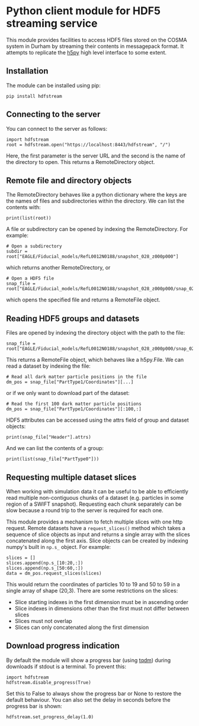 # Python client module for HDF5 streaming service

This module provides facilities to access HDF5 files stored on the
COSMA system in Durham by streaming their contents in messagepack
format. It attempts to replicate the [h5py](https://www.h5py.org/)
high level interface to some extent.

## Installation

The module can be installed using pip:
```
pip install hdfstream
```

## Connecting to the server

You can connect to the server as follows:
```
import hdfstream
root = hdfstream.open("https://localhost:8443/hdfstream", "/")
```
Here, the first parameter is the server URL and the second is the name
of the directory to open. This returns a RemoteDirectory object.

## Remote file and directory objects

The RemoteDirectory behaves like a python dictionary where the keys
are the names of files and subdirectories within the directory. We can
list the contents with:
```
print(list(root))
```
A file or subdirectory can be opened by indexing the RemoteDirectory. For example:
```
# Open a subdirectory
subdir = root["EAGLE/Fiducial_models/RefL0012N0188/snapshot_028_z000p000"]
```
which returns another RemoteDirectory, or
```
# Open a HDF5 file
snap_file = root["EAGLE/Fiducial_models/RefL0012N0188/snapshot_028_z000p000/snap_028_z000p000.0.hdf5"]
```
which opens the specified file and returns a RemoteFile object.

## Reading HDF5 groups and datasets

Files are opened by indexing the directory object with the path to the file:
```
snap_file = root["EAGLE/Fiducial_models/RefL0012N0188/snapshot_028_z000p000/snap_028_z000p000.0.hdf5"]
```
This returns a RemoteFile object, which behaves like a h5py.File. We
can read a dataset by indexing the file:
```
# Read all dark matter particle positions in the file
dm_pos = snap_file["PartType1/Coordinates"][...]
```
or if we only want to download part of the dataset:
```
# Read the first 100 dark matter particle positions
dm_pos = snap_file["PartType1/Coordinates"][:100,:]
```
HDF5 attributes can be accessed using the attrs field of group and dataset objects:
```
print(snap_file["Header"].attrs)
```
And we can list the contents of a group:
```
print(list(snap_file["PartType0"]))
```

## Requesting multiple dataset slices

When working with simulation data it can be useful to be able to
efficiently read multiple non-contiguous chunks of a dataset
(e.g. particles in some region of a SWIFT snapshot). Requesting each
chunk separately can be slow because a round trip to the server is
required for each one.

This module provides a mechanism to fetch multiple slices with one
http request. Remote datasets have a `request_slices()` method which
takes a sequence of slice objects as input and returns a single array
with the slices concatenated along the first axis. Slice objects can
be created by indexing numpy's built in `np.s_` object. For example:
```
slices = []
slices.append(np.s_[10:20,:])
slices.append(np.s_[50:60,:])
data = dm_pos.request_slices(slices)
```
This would return the coordinates of particles 10 to 19 and 50 to 59
in a single array of shape (20,3). There are some restrictions on the
slices:
  * Slice starting indexes in the first dimension must be in ascending order
  * Slice indexes in dimensions other than the first must not differ between slices
  * Slices must not overlap
  * Slices can only concatenated along the first dimension

## Download progress indication

By default the module will show a progress bar (using
[tqdm](https://github.com/tqdm/tqdm)) during downloads if stdout is a
terminal. To prevent this:
```
import hdfstream
hdfstream.disable_progress(True)
```
Set this to False to always show the progress bar or None to restore
the default behaviour. You can also set the delay in seconds before the
progress bar is shown:
```
hdfstream.set_progress_delay(1.0)
```

